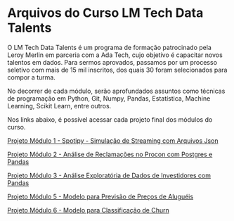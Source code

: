 # Arquivos do Curso LM Tech Data Talents

O LM Tech Data Talents é um programa de formação patrocinado pela Leroy Merlin em parceria com a Ada Tech, cujo objetivo é capacitar novos talentos em dados. Para sermos aprovados, passamos por um processo seletivo com mais de 15 mil inscritos, dos quais 30 foram selecionados para compor a turma.

No decorrer de cada módulo, serão aprofundados assuntos como técnicas de programação em Python, Git, Numpy, Pandas, Estatística, Machine Learning, Scikit Learn, entre outros.

Nos links abaixo, é possível acessar cada projeto final dos módulos do curso.

[Projeto Módulo 1 - Spotipy - Simulação de Streaming com Arquivos Json](https://github.com/Rafael-Ribeiro-de-Lima/970-lm-tech-data-talents/tree/main/modulo-2/projeto-final)

[Projeto Módulo 2 - Análise de Reclamações no Procon com Postgres e Pandas](https://github.com/Rafael-Ribeiro-de-Lima/970-lm-tech-data-talents/tree/main/modulo-2/projeto-final)

[Projeto Módulo 3 - Análise Exploratória de Dados de Investidores com Pandas](https://github.com/Rafael-Ribeiro-de-Lima/970-lm-tech-data-talents/tree/main/modulo-3/projeto-final)

[Projeto Módulo 5 - Modelo para Previsão de Preços de Aluguéis](https://github.com/Rafael-Ribeiro-de-Lima/970-lm-tech-data-talents/tree/main/modulo-5)

[Projeto Módulo 6 - Modelo para Classificação de Churn](https://github.com/Rafael-Ribeiro-de-Lima/970-lm-tech-data-talents/tree/main/modulo-6/projeto-final)
